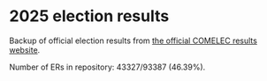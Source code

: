 # 2025 election results

Backup of official election results from [the official COMELEC results website](https://2025electionresults.comelec.gov.ph).




















Number of ERs in repository: 43327/93387 (46.39%).
